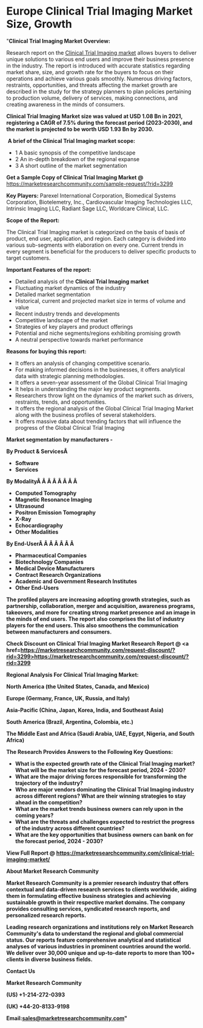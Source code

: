 # Europe Clinical Trial Imaging Market Size, Growth
"<strong>Clinical Trial Imaging Market Overview:</strong>

Research report on the <a href=https://marketresearchcommunity.com/clinical-trial-imaging-market/>Clinical Trial Imaging market</a> allows buyers to deliver unique solutions to various end users and improve their business presence in the industry. The report is introduced with accurate statistics regarding market share, size, and growth rate for the buyers to focus on their operations and achieve various goals smoothly. Numerous driving factors, restraints, opportunities, and threats affecting the market growth are described in the study for the strategy planners to plan policies pertaining to production volume, delivery of services, making connections, and creating awareness in the minds of consumers.

<strong>Clinical Trial Imaging Market size was valued at USD 1.08 Bn in 2021, registering a CAGR of 7.5% during the forecast period (2023-2030), and the market is projected to be worth USD 1.93 Bn by 2030.</strong>

 <Strong>A brief of the Clinical Trial Imaging market scope:</Strong>
<ul>
 <li>1  A basic synopsis of the competitive landscape</li>
 <li>2  An in-depth breakdown of the regional expanse</li>
 <li>3  A short outline of the market segmentation</li>
</ul>
<strong>Get a Sample Copy of Clinical Trial Imaging Market @ </b></strong><a href=https://marketresearchcommunity.com/sample-request/?rid=3299><u>https://marketresearchcommunity.com/sample-request/?rid=3299</u></a>

<strong>Key Players:</strong> 
Parexel International Corporation, Biomedical Systems Corporation, Biotelemetry, Inc., Cardiovascular Imaging Technologies LLC, Intrinsic Imaging LLC, Radiant Sage LLC, Worldcare Clinical, LLC.

<strong>Scope of the Report:</strong>

The Clinical Trial Imaging market is categorized on the basis of basis of product, end user, application, and region. Each category is divided into various sub-segments with elaboration on every one. Current trends in every segment is beneficial for the producers to deliver specific products to target customers.

<strong><b>Important Features of the report:</b></strong>
<ul>
  <li>Detailed analysis of the <strong><b>Clinical Trial Imaging </b></strong><strong><b>market</b></strong></li>
  <li>Fluctuating market dynamics of the industry</li>
  <li>Detailed market segmentation</li>
  <li>Historical, current and projected market size in terms of volume and value</li>
  <li>Recent industry trends and developments</li>
  <li>Competitive landscape of the market</li>
  <li>Strategies of key players and product offerings</li>
  <li>Potential and niche segments/regions exhibiting promising growth</li>
  <li>A neutral perspective towards market performance</li>
</ul>
<strong><b>Reasons for buying this report:</b></strong>
<ul>
  <li>It offers an analysis of changing competitive scenario.</li>
  <li>For making informed decisions in the businesses, it offers analytical data with strategic planning methodologies.</li>
  <li>It offers a seven-year assessment of the Global Clinical Trial Imaging</li>
  <li>It helps in understanding the major key product segments.</li>
  <li>Researchers throw light on the dynamics of the market such as drivers, restraints, trends, and opportunities.</li>
  <li>It offers the regional analysis of the Global Clinical Trial Imaging Market along with the business profiles of several stakeholders.</li>
  <li>It offers massive data about trending factors that will influence the progress of the Global Clinical Trial Imaging</li>
</ul>

<strong>Market segmentation by manufacturers -</strong>


<strong><strong>By Product &amp; ServicesÂ  </strong></h4>
<ul>
 	<li>Software</li>
 	<li>Services</li>
</ul>
<strong><strong>By ModalityÂ Â Â Â Â Â Â Â  </strong></h4>
<ul>
 	<li>Computed Tomography</li>
 	<li>Magnetic Resonance Imaging</li>
 	<li>Ultrasound</li>
 	<li>Positron Emission Tomography</li>
 	<li>X-Ray</li>
 	<li>Echocardiography</li>
 	<li>Other Modalities</li>
</ul>
<strong><strong>By End-UserÂ Â Â Â Â Â Â  </strong></h4>
<ul>
 	<li>Pharmaceutical Companies</li>
 	<li>Biotechnology Companies</li>
 	<li>Medical Device Manufacturers</li>
 	<li>Contract Research Organizations</li>
 	<li>Academic and Government Research Institutes</li>
 	<li>Other End-Users</li>
</ul>

The profiled players are increasing adopting growth strategies, such as partnership, collaboration, merger and acquisition, awareness programs, takeovers, and more for creating strong market presence and an image in the minds of end users. The report also comprises the list of industry players for the end users. This also smoothens the communication between manufacturers and consumers.

<strong><b>Check Discount on Clinical Trial Imaging Market Research Report @ </b></strong><a href=https://marketresearchcommunity.com/request-discount/?rid=3299><u>https://marketresearchcommunity.com/request-discount/?rid=3299</u></a>

<strong>Regional Analysis For Clinical Trial Imaging Market:</strong>

<strong>North America</strong> (the United States, Canada, and Mexico)

<strong>Europe</strong> (Germany, France, UK, Russia, and Italy)

<strong>Asia-Pacific</strong> (China, Japan, Korea, India, and Southeast Asia)

<strong>South America</strong> (Brazil, Argentina, Colombia, etc.)

<strong>The Middle East and Africa</strong> (Saudi Arabia, UAE, Egypt, Nigeria, and South Africa)

<strong>The Research Provides Answers to the Following Key Questions:</strong>
<ul>
 	<li>What is the expected growth rate of the Clinical Trial Imaging market? What will be the market size for the forecast period, 2024 - 2030?</li>
 	<li>What are the major driving forces responsible for transforming the trajectory of the industry?</li>
 	<li>Who are major vendors dominating the Clinical Trial Imaging industry across different regions? What are their winning strategies to stay ahead in the competition?</li>
 	<li>What are the market trends business owners can rely upon in the coming years?</li>
 	<li>What are the threats and challenges expected to restrict the progress of the industry across different countries?</li>
 	<li>What are the key opportunities that business owners can bank on for the forecast period, 2024 - 2030?</li>
</ul>

<strong>View Full Report @</strong> <a href=https://marketresearchcommunity.com/clinical-trial-imaging-market/>https://marketresearchcommunity.com/clinical-trial-imaging-market/</a>

<strong>About Market Research Community</strong>

Market Research Community is a premier research industry that offers contextual and data-driven research services to clients worldwide, aiding them in formulating effective business strategies and achieving sustainable growth in their respective market domains. The company provides consulting services, syndicated research reports, and personalized research reports.

Leading research organizations and institutions rely on Market Research Community's data to understand the regional and global commercial status. Our reports feature comprehensive analytical and statistical analyses of various industries in prominent countries around the world. We deliver over 30,000 unique and up-to-date reports to more than 100+ clients in diverse business fields.

<strong>Contact Us</strong>

<strong>Market Research Community</strong>

(US) +1-214-272-0393

(UK) +44-20-8133-9198

<strong>Email:</strong>sales@marketresearchcommunity.com"
